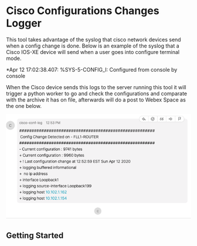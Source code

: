 # Cisco Configurations Changes Logger

This tool takes advantage of the syslog that cisco network devices send when a config change is done. Below is an example of the syslog that a Cisco IOS-XE device will send when a user goes into configure terminal mode.

<div class="text-blue mb-2">
  *Apr 12 17:02:38.407: %SYS-5-CONFIG_I: Configured from console by console
</div>


When the Cisco device sends this logs to the server running this tool it will trigger a python worker to go and check the configurations and comparate with the archive it has on file, afterwards will do a post to Webex Space as the one below.

![](docs/images/webhook_post.png)

## Getting Started
